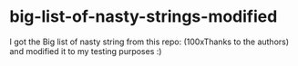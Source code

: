 # big-list-of-nasty-strings-modified
I got the Big list of nasty string from this repo: (100xThanks to the authors) and modified it to my testing purposes :)
